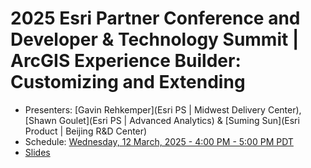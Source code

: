 # 2025 Esri Partner Conference and Developer & Technology Summit | ArcGIS Experience Builder: Customizing and Extending

- Presenters: [Gavin Rehkemper](Esri PS | Midwest Delivery Center), [Shawn Goulet](Esri PS | Advanced Analytics) & [Suming Sun](Esri Product | Beijing R&D Center)
- Schedule: [Wednesday, 12 March, 2025 - 4:00 PM - 5:00 PM PDT](https://devtechsummit2025.esri.com/flow/esri/25epcdev/deveventportal/page/detailed-agenda/session/1730355351760001qyKD)
- [Slides](https://esridevevents.github.io/arcgis-experience-builder-customizing-extending-ds-2025/slides/)